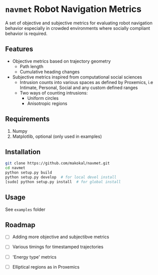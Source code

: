 `navmet` Robot Navigation Metrics
======================================

A set of objective and subjective metrics for evaluating robot navigation behavior especially in crowded environments where socially compliant behavior is required.

Features
-----------
- Objective metrics based on trajectory geometry
  - Path length
  - Cumulative heading changes
- Subjective metrics inspired from computational social sciences
  - Intrusion counts into various spaces as defined by Proxemics, i.e Intimate, Personal, Social and any custom defined ranges
  - Two ways of counting intrusions:
      - Uniform circles
      - Anisotropic regions

Requirements
---------------
1. Numpy
2. Matplotlib, optional (only used in examples)

Installation
--------------
```sh
git clone https://github.com/makokal/navmet.git
cd navmet
python setup.py build
python setup.py develop  # for local devel install
[sudo] python setup.py install  # for global install
```

Usage
--------
See `examples` folder


Roadmap
---------
- [ ] Adding more objective and subjectibve metrics
- [ ] Various timings for timestamped trajectories
- [ ] 'Energy type' metrics
- [ ] Elliptical regions as in Proxemics

